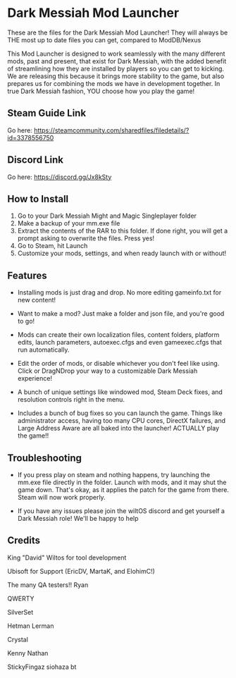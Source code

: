 # Dark Messiah Mod Launcher
These are the files for the Dark Messiah Mod Launcher! They will always be THE most up to date files you can get, compared to ModDB/Nexus

This Mod Launcher is designed to work seamlessly with the many different mods, past and present, that exist for Dark Messiah, with the added benefit of streamlining how they are installed by players so you can get to kicking. We are releasing this because it brings more stability to the game, but also prepares us for combining the mods we have in development together. In true Dark Messiah fashion, YOU choose how you play the game!

## Steam Guide Link
Go here: https://steamcommunity.com/sharedfiles/filedetails/?id=3378556750

## Discord Link
Go here: https://discord.gg/Jx8kSty

## How to Install
1) Go to your Dark Messiah Might and Magic Singleplayer folder
2) Make a backup of your mm.exe file
3) Extract the contents of the RAR to this folder. If done right, you will get a prompt asking to overwrite the files. Press yes!
4) Go to Steam, hit Launch
5) Customize your mods, settings, and when ready launch with or without!

## Features

- Installing mods is just drag and drop. No more editing gameinfo.txt for new content!
  
- Want to make a mod? Just make a folder and json file, and you're good to go!
  
- Mods can create their own localization files, content folders, platform edits, launch parameters, autoexec.cfgs and even gameexec.cfgs that run automatically.
  
- Edit the order of mods, or disable whichever you don't feel like using. Click or DragNDrop your way to a customizable Dark Messiah experience!
  
- A bunch of unique settings like windowed mod, Steam Deck fixes, and resolution controls right in the menu.
  
- Includes a bunch of bug fixes so you can launch the game. Things like administrator access, having too many CPU cores, DirectX failures, and Large Address Aware are all baked into the launcher! ACTUALLY play the game!!

## Troubleshooting
- If you press play on steam and nothing happens, try launching the mm.exe file directly in the folder. Launch with mods, and it may shut the game down. That's okay, as it applies the patch for the game from there. Steam will now work properly.
  
- If you have any issues please join the wiltOS discord and get yourself a Dark Messiah role! We'll be happy to help

## Credits
King "David" Wiltos for tool development

Ubisoft for Support (EricDV, MartaK, and ElohimC!)

The many QA testers!!
Ryan

QWERTY

SilverSet

Hetman Lerman

Crystal

Kenny Nathan

StickyFingaz
siohaza
bt
